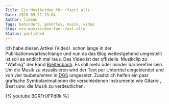 ```yaml
---
Title: Ein Musikvideo für (fast) alle
Date: 2010-09-21 19:04
Author: lioman
Tags: behindert, gehörlos, musik, video
Slug: ein-musikvideo-fuer-fast-alle
Status: published
---
```


Ich habe diesen Artikel (Video)  schon lange in der
Publikationswarteschlange und nun da das Blog weitestgehend umgestellt
ist soll es endlich mal raus. Das Video ist der offizielle  Musikclip zu
"Waiting" der Band [Breitenbach](http://www.breitenbach.tv/). Es soll
mehr oder minder barrierefrei sein. Um die Musik zu visualisieren wird
der Text per Untertitel eingeblendet und von vier taubstummen in
[DGS](https://secure.wikimedia.org/wikipedia/de/wiki/Deutsche_Geb%C3%A4rdensprache)
umgesetzt. Zusätzlich helfen ein paar grafische Symbolanimationen die
verschiedenen Instrumente wie Gitarre , Beat usw. die Musik zu
verdeutlichen.

{% youtube BGRFrUFPdRk %}
